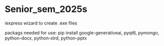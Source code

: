 # Senior_sem_2025s
 
iexpress wizard to create .exe files


packags needed for use: 
pip install 
google-generativeai,
pyqt6,
pymongo,
python-docx,
python-xlrd,
python-pptx